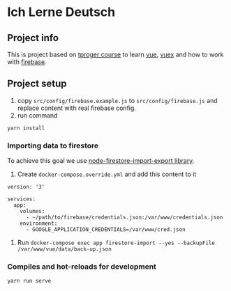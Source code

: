 # Ich Lerne Deutsch

## Project info

This is project based on [tproger course](https://tproger.ru/video/building-vuejs-app/) to learn [vue](https://vuejs.org/),
[vuex](https://vuex.vuejs.org/) and how to work with [firebase](https://firebase.google.com/).

## Project setup
1. copy `src/config/firebase.example.js` to `src/config/firebase.js` and replace content with real firebase config.
2. run command
```
yarn install
```

### Importing data to firestore
To achieve this goal we use [node-firestore-import-export library](https://www.npmjs.com/package/node-firestore-import-export).
1. Create `docker-compose.override.yml` and add this content to it
```
version: '3'

services: 
  app:
    volumes:
      - ~/path/to/firebase/credentials.json:/var/www/credentials.json
    environment: 
      - GOOGLE_APPLICATION_CREDENTIALS=/var/www/cred.json
```
1. Run `docker-compose exec app firestore-import --yes --backupFile /var/www/vue/data/back-up.json`

### Compiles and hot-reloads for development
```
yarn run serve
```

